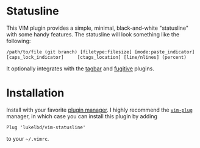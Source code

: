 # Statusline
This VIM plugin provides a simple, minimal, black-and-white "statusline" with some handy features. The statusline will look something like the following:

```
/path/to/file (git branch) [filetype:filesize] [mode:paste_indicator] [caps_lock_indicator]     [ctags_location] [line/nlines] (percent)
```

It optionally integrates with the [tagbar](https://github.com/majutsushi/tagbar) and [fugitive](https://github.com/tpope/vim-fugitive) plugins.

# Installation
Install with your favorite [plugin manager](https://vi.stackexchange.com/questions/388/what-is-the-difference-between-the-vim-plugin-managers).
I highly recommend the [`vim-plug`](https://github.com/junegunn/vim-plug) manager,
in which case you can install this plugin by adding
```
Plug 'lukelbd/vim-statusline'
```
to your `~/.vimrc`.


